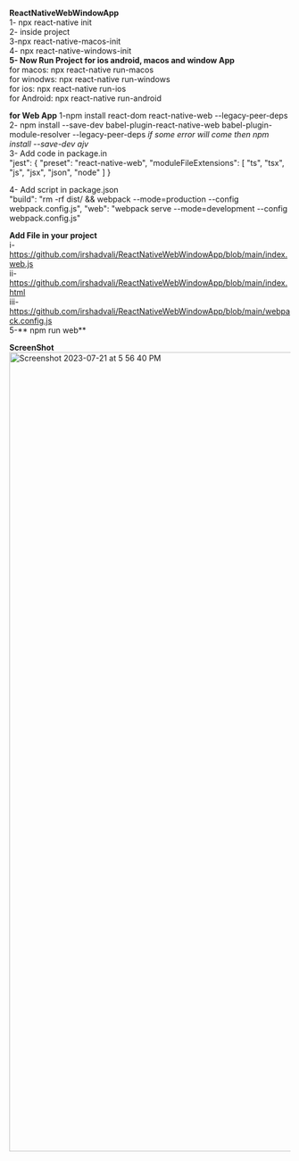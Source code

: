 **ReactNativeWebWindowApp**\
1- npx react-native init <ProjectName>\
2- inside project\
3-npx react-native-macos-init\
4- npx react-native-windows-init\
**5- Now Run Project for ios android, macos and window App**\
for macos: npx react-native run-macos\
for winodws: npx react-native run-windows\
for ios: npx react-native run-ios\
for Android: npx react-native run-android

**for Web App**
 1-npm install react-dom react-native-web --legacy-peer-deps\
 2- npm install --save-dev babel-plugin-react-native-web babel-plugin-module-resolver --legacy-peer-deps
  _if some error will come then npm install --save-dev ajv_\
 3- Add code in package.in\
"jest": {
    "preset": "react-native-web",
    "moduleFileExtensions": [
      "ts",
      "tsx",
      "js",
      "jsx",
      "json",
      "node"
    ]
  }

4- Add script in package.json\
"build": "rm -rf dist/ && webpack --mode=production --config webpack.config.js",
   "web": "webpack serve --mode=development --config webpack.config.js"

**Add File in your project**
\
 i- https://github.com/irshadvali/ReactNativeWebWindowApp/blob/main/index.web.js
 \
 ii-https://github.com/irshadvali/ReactNativeWebWindowApp/blob/main/index.html
 \
 iii-https://github.com/irshadvali/ReactNativeWebWindowApp/blob/main/webpack.config.js
\
5-** npm run web**

****ScreenShot****
<img width="1433" alt="Screenshot 2023-07-21 at 5 56 40 PM" src="https://github.com/irshadvali/ReactNativeWebWindowApp/assets/9949849/9cbe9348-e28c-4146-88c9-350f1739969d">

